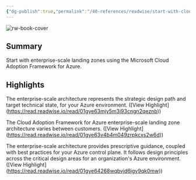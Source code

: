 ```yaml
---
{"dg-publish":true,"permalink":"/40-references/readwise/start-with-cloud-adoption-framework-enterprise-scale-landing-zones-cloud-adoption-framework/","tags":["rw/articles"]}
---
```


![rw-book-cover](https://readwise-assets.s3.amazonaws.com/media/uploaded_book_covers/profile_921743/open-graph-image_sDDpvah.png)

## Summary

Start with enterprise-scale landing zones using the Microsoft Cloud Adoption Framework for Azure.

## Highlights

The enterprise-scale architecture represents the strategic design path and target technical state, for your Azure environment. ([View Highlight] (https://read.readwise.io/read/01gye63mjy5m3j93cngn2qeznb))


The Cloud Adoption Framework for Azure enterprise-scale landing zone architecture varies between customers. ([View Highlight] (https://read.readwise.io/read/01gye63v4b4m049zrpkcxs2w6d))


The enterprise-scale architecture provides prescriptive guidance, coupled with best practices for your Azure control plane. It follows design principles across the critical design areas for an organization's Azure environment. ([View Highlight] (https://read.readwise.io/read/01gye64268wqbvjd6jgy9qk0mw))


